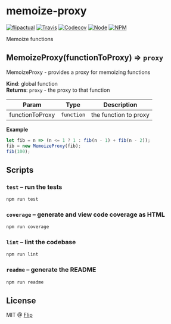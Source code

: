 # memoize-proxy

[![flipactual](https://img.shields.io/badge/😋-flipactual-218AC7.svg?style=flat-square)](https://www.flipactual.com/)
[![Travis](https://img.shields.io/travis/flipactual/memoize-proxy.svg?style=flat-square)](https://travis-ci.org/flipactual/memoize-proxy/)
[![Codecov](https://img.shields.io/codecov/c/github/flipactual/memoize-proxy.svg?style=flat-square)](https://codecov.io/gh/flipactual/memoize-proxy/)
[![Node](https://img.shields.io/node/v/memoize-proxy.svg?style=flat-square)](http://npmjs.com/package/memoize-proxy)
[![NPM](https://img.shields.io/npm/v/memoize-proxy.svg?style=flat-square)](http://npmjs.com/package/memoize-proxy)

Memoize functions

<a name="MemoizeProxy"></a>

## MemoizeProxy(functionToProxy) ⇒ <code>proxy</code>
MemoizeProxy - provides a proxy for memoizing functions

**Kind**: global function  
**Returns**: <code>proxy</code> - the proxy to that function  

| Param | Type | Description |
| --- | --- | --- |
| functionToProxy | <code>function</code> | the function to proxy |

**Example**  
```js
let fib = n => (n <= 1 ? 1 : fib(n - 1) + fib(n - 2));
fib = new MemoizeProxy(fib);
fib(100);
```

## Scripts

### `test` – run the tests

```sh
npm run test
```

### `coverage` – generate and view code coverage as HTML

```sh
npm run coverage
```

### `lint` – lint the codebase

```sh
npm run lint
```

### `readme` – generate the README

```sh
npm run readme
```

## License

MIT @ [Flip](https://github.com/flipactual)
